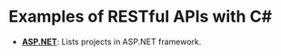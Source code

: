 # Examples of RESTful APIs with C#

- <a href="https://github.com/sauravdwivedi/Microservices/tree/main/C%23/ASP.NET">**ASP.NET**</a>: Lists projects in ASP.NET framework.